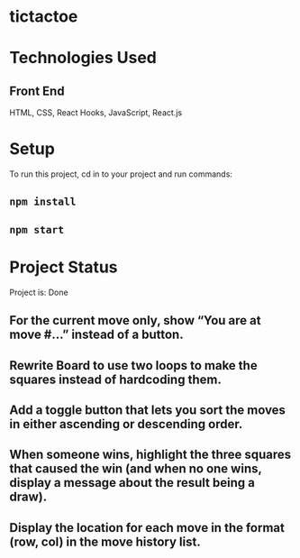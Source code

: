 # tictactoe

# Technologies Used

## Front End

HTML, CSS, React Hooks, JavaScript, React.js

# Setup
To run this project, cd in to your project and run commands:

## `npm install`
## `npm start`

# Project Status
Project is: Done

## For the current move only, show “You are at move #…” instead of a button.
## Rewrite Board to use two loops to make the squares instead of hardcoding them.
## Add a toggle button that lets you sort the moves in either ascending or descending order.
## When someone wins, highlight the three squares that caused the win (and when no one wins, display a message about the result being a draw).
## Display the location for each move in the format (row, col) in the move history list.
